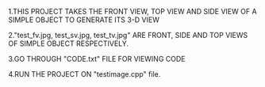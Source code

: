 1.THIS PROJECT TAKES THE FRONT VIEW, TOP VIEW AND SIDE VIEW OF A SIMPLE OBJECT TO GENERATE ITS 3-D VIEW

2."test_fv.jpg, test_sv.jpg, test_tv.jpg" ARE FRONT, SIDE AND TOP VIEWS OF SIMPLE OBJECT RESPECTIVELY.

3.GO THROUGH "CODE.txt" FILE FOR VIEWING CODE

4.RUN THE PROJECT ON "testimage.cpp" file.
